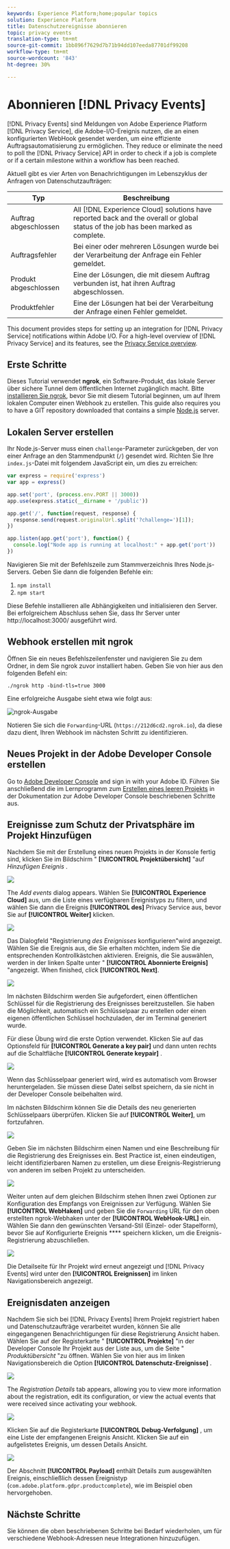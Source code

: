```yaml
---
keywords: Experience Platform;home;popular topics
solution: Experience Platform
title: Datenschutzereignisse abonnieren
topic: privacy events
translation-type: tm+mt
source-git-commit: 1bb896f7629d7b71b94dd107eeda87701df99208
workflow-type: tm+mt
source-wordcount: '843'
ht-degree: 30%

---
```



# Abonnieren [!DNL Privacy Events]

[!DNL Privacy Events] sind Meldungen von Adobe Experience Platform [!DNL Privacy Service], die Adobe-I/O-Ereignis nutzen, die an einen konfigurierten WebHook gesendet werden, um eine effiziente Auftragsautomatisierung zu ermöglichen. They reduce or eliminate the need to poll the [!DNL Privacy Service] API in order to check if a job is complete or if a certain milestone within a workflow has been reached.

Aktuell gibt es vier Arten von Benachrichtigungen im Lebenszyklus der Anfragen von Datenschutzaufträgen:

| Typ | Beschreibung |
--- | ---
| Auftrag abgeschlossen | All [!DNL Experience Cloud] solutions have reported back and the overall or global status of the job has been marked as complete. |
| Auftragsfehler | Bei einer oder mehreren Lösungen wurde bei der Verarbeitung der Anfrage ein Fehler gemeldet. |
| Produkt abgeschlossen | Eine der Lösungen, die mit diesem Auftrag verbunden ist, hat ihren Auftrag abgeschlossen. |
| Produktfehler | Eine der Lösungen hat bei der Verarbeitung der Anfrage einen Fehler gemeldet. |

This document provides steps for setting up an integration for [!DNL Privacy Service] notifications within Adobe I/O. For a high-level overview of [!DNL Privacy Service] and its features, see the [Privacy Service overview](home.md).

## Erste Schritte

Dieses Tutorial verwendet **ngrok**, ein Software-Produkt, das lokale Server über sichere Tunnel dem öffentlichen Internet zugänglich macht. Bitte [installieren Sie ngrok](https://ngrok.com/download), bevor Sie mit diesem Tutorial beginnen, um auf Ihrem lokalen Computer einen Webhook zu erstellen. This guide also requires you to have a GIT repository downloaded that contains a simple [Node.js](https://nodejs.org/) server.

## Lokalen Server erstellen

Ihr Node.js-Server muss einen `challenge`-Parameter zurückgeben, der von einer Anfrage an den Stammendpunkt (`/`) gesendet wird. Richten Sie Ihre `index.js`-Datei mit folgendem JavaScript ein, um dies zu erreichen:

```js
var express = require('express')
var app = express()

app.set('port', (process.env.PORT || 3000))
app.use(express.static(__dirname + '/public'))

app.get('/', function(request, response) {
  response.send(request.originalUrl.split('?challenge=')[1]);
})

app.listen(app.get('port'), function() {
  console.log("Node app is running at localhost:" + app.get('port'))
})
```

Navigieren Sie mit der Befehlszeile zum Stammverzeichnis Ihres Node.js-Servers. Geben Sie dann die folgenden Befehle ein:

1. `npm install`
1. `npm start`

Diese Befehle installieren alle Abhängigkeiten und initialisieren den Server. Bei erfolgreichem Abschluss sehen Sie, dass Ihr Server unter http://localhost:3000/ ausgeführt wird.

## Webhook erstellen mit ngrok

Öffnen Sie ein neues Befehlszeilenfenster und navigieren Sie zu dem Ordner, in dem Sie ngrok zuvor installiert haben. Geben Sie von hier aus den folgenden Befehl ein:

```shell
./ngrok http -bind-tls=true 3000
```

Eine erfolgreiche Ausgabe sieht etwa wie folgt aus:

![ngrok-Ausgabe](images/privacy-events/ngrok-output.png)

Notieren Sie sich die `Forwarding`-URL (`https://212d6cd2.ngrok.io`), da diese dazu dient, Ihren Webhook im nächsten Schritt zu identifizieren.

## Neues Projekt in der Adobe Developer Console erstellen

Go to [Adobe Developer Console](https://www.adobe.com/go/devs_console_ui) and sign in with your Adobe ID. Führen Sie anschließend die im Lernprogramm zum [Erstellen eines leeren Projekts](https://www.adobe.io/apis/experienceplatform/console/docs.html#!AdobeDocs/adobeio-console/master/projects-empty.md) in der Dokumentation zur Adobe Developer Console beschriebenen Schritte aus.

## Ereignisse zum Schutz der Privatsphäre im Projekt Hinzufügen

Nachdem Sie mit der Erstellung eines neuen Projekts in der Konsole fertig sind, klicken Sie im Bildschirm &quot; **[!UICONTROL Projektübersicht]** &quot;auf _Hinzufügen Ereignis_ .

![](./images/privacy-events/add-event-button.png)

The _Add events_ dialog appears. Wählen Sie **[!UICONTROL Experience Cloud]** aus, um die Liste eines verfügbaren Ereignistyps zu filtern, und wählen Sie dann die Ereignis **[!UICONTROL des]** Privacy Service aus, bevor Sie auf **[!UICONTROL Weiter]** klicken.

![](./images/privacy-events/add-privacy-events.png)

Das Dialogfeld &quot;Registrierung _des Ereignisses_ konfigurieren&quot;wird angezeigt. Wählen Sie die Ereignis aus, die Sie erhalten möchten, indem Sie die entsprechenden Kontrollkästchen aktivieren. Ereignis, die Sie auswählen, werden in der linken Spalte unter &quot; **[!UICONTROL Abonnierte Ereignis]** &quot;angezeigt. When finished, click **[!UICONTROL Next]**.

![](./images/privacy-events/choose-subscriptions.png)

Im nächsten Bildschirm werden Sie aufgefordert, einen öffentlichen Schlüssel für die Registrierung des Ereignisses bereitzustellen. Sie haben die Möglichkeit, automatisch ein Schlüsselpaar zu erstellen oder einen eigenen öffentlichen Schlüssel hochzuladen, der im Terminal generiert wurde.

Für diese Übung wird die erste Option verwendet. Klicken Sie auf das Optionsfeld für **[!UICONTROL Generate a key pair]** und dann unten rechts auf die Schaltfläche **[!UICONTROL Generate keypair]** .

![](./images/privacy-events/generate-key-value.png)

Wenn das Schlüsselpaar generiert wird, wird es automatisch vom Browser heruntergeladen. Sie müssen diese Datei selbst speichern, da sie nicht in der Developer Console beibehalten wird.

Im nächsten Bildschirm können Sie die Details des neu generierten Schlüsselpaars überprüfen. Klicken Sie auf **[!UICONTROL Weiter]**, um fortzufahren.

![](./images/privacy-events/keypair-generated.png)

Geben Sie im nächsten Bildschirm einen Namen und eine Beschreibung für die Registrierung des Ereignisses ein. Best Practice ist, einen eindeutigen, leicht identifizierbaren Namen zu erstellen, um diese Ereignis-Registrierung von anderen im selben Projekt zu unterscheiden.

![](./images/privacy-events/event-details.png)

Weiter unten auf dem gleichen Bildschirm stehen Ihnen zwei Optionen zur Konfiguration des Empfangs von Ereignissen zur Verfügung. Wählen Sie **[!UICONTROL WebHaken]** und geben Sie die `Forwarding` URL für den oben erstellten ngrok-Webhaken unter der **[!UICONTROL WebHook-URL]** ein. Wählen Sie dann den gewünschten Versand-Stil (Einzel- oder Stapelform), bevor Sie auf Konfigurierte Ereignis **** speichern klicken, um die Ereignis-Registrierung abzuschließen.

![](./images/privacy-events/webhook-details.png)

Die Detailseite für Ihr Projekt wird erneut angezeigt und [!DNL Privacy Events] wird unter den **[!UICONTROL Ereignissen]** im linken Navigationsbereich angezeigt.

## Ereignisdaten anzeigen

Nachdem Sie sich bei [!DNL Privacy Events] Ihrem Projekt registriert haben und Datenschutzaufträge verarbeitet wurden, können Sie alle eingegangenen Benachrichtigungen für diese Registrierung Ansicht haben. Wählen Sie auf der Registerkarte &quot; **[!UICONTROL Projekte]** &quot;in der Developer Console Ihr Projekt aus der Liste aus, um die Seite &quot; _Produktübersicht_ &quot;zu öffnen. Wählen Sie von hier aus im linken Navigationsbereich die Option **[!UICONTROL Datenschutz-Ereignisse]** .

![](./images/privacy-events/events-left-nav.png)

The _Registration Details_ tab appears, allowing you to view more information about the registration, edit its configuration, or view the actual events that were received since activating your webhook.

![](./images/privacy-events/registration-details.png)

Klicken Sie auf die Registerkarte **[!UICONTROL Debug-Verfolgung]** , um eine Liste der empfangenen Ereignis Ansicht. Klicken Sie auf ein aufgelistetes Ereignis, um dessen Details Ansicht.

![](images/privacy-events/debug-tracing.png)

Der Abschnitt **[!UICONTROL Payload]** enthält Details zum ausgewählten Ereignis, einschließlich dessen Ereignistyp (`com.adobe.platform.gdpr.productcomplete`), wie im Beispiel oben hervorgehoben.

## Nächste Schritte

Sie können die oben beschriebenen Schritte bei Bedarf wiederholen, um für verschiedene Webhook-Adressen neue Integrationen hinzuzufügen.